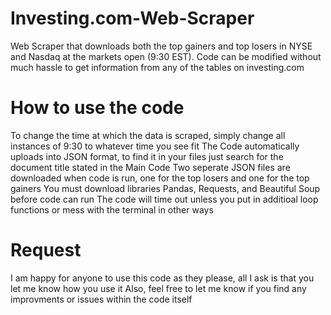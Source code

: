 # Investing.com-Web-Scraper
Web Scraper that downloads both the top gainers and top losers in NYSE and Nasdaq at the markets open (9:30 EST).
Code can be modified without much hassle to get information from any of the tables on investing.com 

# How to use the code
To change the time at which the data is scraped, simply change all instances of 9:30 to whatever time you see fit
The Code automatically uploads into JSON format, to find it in your files just search for the document title stated in the Main Code
Two seperate JSON files are downloaded when code is run, one for the top losers and one for the top gainers
You must download libraries Pandas, Requests, and Beautiful Soup before code can run
The code will time out unless you put in additioal loop functions or mess with the terminal in other ways

# Request
I am happy for anyone to use this code as they please, all I ask is that you let me know how you use it
Also, feel free to let me know if you find any improvments or issues within the code itself
